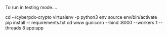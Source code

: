 To run in testing mode....

cd ~/cyberpdx-crypto
virtualenv -p python3 env
source env/bin/activate
pip install -r requirements.txt
cd www
gunicorn --bind :8000 --workers 1 --threads 8 app:app
